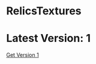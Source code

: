 # RelicsTextures
# Latest Version: 1

[Get Version 1](https://github.com/Vanthanyx/RelicsTextures/releases/tag/1.0.0 "Download Version 1")
